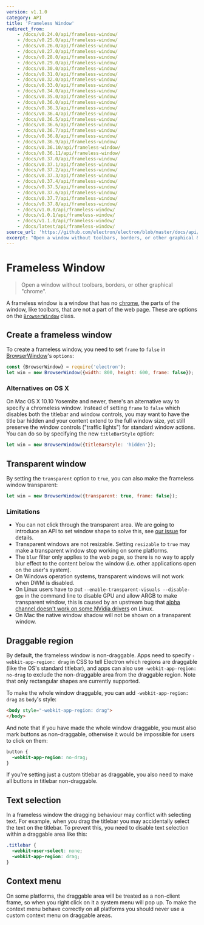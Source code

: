 ```yaml
---
version: v1.1.0
category: API
title: 'Frameless Window'
redirect_from:
    - /docs/v0.24.0/api/frameless-window/
    - /docs/v0.25.0/api/frameless-window/
    - /docs/v0.26.0/api/frameless-window/
    - /docs/v0.27.0/api/frameless-window/
    - /docs/v0.28.0/api/frameless-window/
    - /docs/v0.29.0/api/frameless-window/
    - /docs/v0.30.0/api/frameless-window/
    - /docs/v0.31.0/api/frameless-window/
    - /docs/v0.32.0/api/frameless-window/
    - /docs/v0.33.0/api/frameless-window/
    - /docs/v0.34.0/api/frameless-window/
    - /docs/v0.35.0/api/frameless-window/
    - /docs/v0.36.0/api/frameless-window/
    - /docs/v0.36.3/api/frameless-window/
    - /docs/v0.36.4/api/frameless-window/
    - /docs/v0.36.5/api/frameless-window/
    - /docs/v0.36.6/api/frameless-window/
    - /docs/v0.36.7/api/frameless-window/
    - /docs/v0.36.8/api/frameless-window/
    - /docs/v0.36.9/api/frameless-window/
    - /docs/v0.36.10/api/frameless-window/
    - /docs/v0.36.11/api/frameless-window/
    - /docs/v0.37.0/api/frameless-window/
    - /docs/v0.37.1/api/frameless-window/
    - /docs/v0.37.2/api/frameless-window/
    - /docs/v0.37.3/api/frameless-window/
    - /docs/v0.37.4/api/frameless-window/
    - /docs/v0.37.5/api/frameless-window/
    - /docs/v0.37.6/api/frameless-window/
    - /docs/v0.37.7/api/frameless-window/
    - /docs/v0.37.8/api/frameless-window/
    - /docs/v1.0.0/api/frameless-window/
    - /docs/v1.0.1/api/frameless-window/
    - /docs/v1.1.0/api/frameless-window/
    - /docs/latest/api/frameless-window/
source_url: 'https://github.com/electron/electron/blob/master/docs/api/frameless-window.md'
excerpt: "Open a window without toolbars, borders, or other graphical &quot;chrome&quot;."
---
```


# Frameless Window

> Open a window without toolbars, borders, or other graphical "chrome".

A frameless window is a window that has no
[chrome](https://developer.mozilla.org/en-US/docs/Glossary/Chrome), the parts of
the window, like toolbars, that are not a part of the web page. These are
options on the [`BrowserWindow`](http://electron.atom.io/docs/api/browser-window) class.

## Create a frameless window

To create a frameless window, you need to set `frame` to `false` in
[BrowserWindow](http://electron.atom.io/docs/api/browser-window)'s `options`:


```javascript
const {BrowserWindow} = require('electron');
let win = new BrowserWindow({width: 800, height: 600, frame: false});
```

### Alternatives on OS X

On Mac OS X 10.10 Yosemite and newer, there's an alternative way to specify
a chromeless window. Instead of setting `frame` to `false` which disables
both the titlebar and window controls, you may want to have the title bar
hidden and your content extend to the full window size, yet still preserve
the window controls ("traffic lights") for standard window actions.
You can do so by specifying the new `titleBarStyle` option:

```javascript
let win = new BrowserWindow({titleBarStyle: 'hidden'});
```

## Transparent window

By setting the `transparent` option to `true`, you can also make the frameless
window transparent:

```javascript
let win = new BrowserWindow({transparent: true, frame: false});
```

### Limitations

* You can not click through the transparent area. We are going to introduce an
  API to set window shape to solve this, see
  [our issue](https://github.com/electron/electron/issues/1335) for details.
* Transparent windows are not resizable. Setting `resizable` to `true` may make
  a transparent window stop working on some platforms.
* The `blur` filter only applies to the web page, so there is no way to apply
  blur effect to the content below the window (i.e. other applications open on
  the user's system).
* On Windows operation systems, transparent windows will not work when DWM is
  disabled.
* On Linux users have to put `--enable-transparent-visuals --disable-gpu` in
  the command line to disable GPU and allow ARGB to make transparent window,
  this is caused by an upstream bug that [alpha channel doesn't work on some
  NVidia drivers](https://code.google.com/p/chromium/issues/detail?id=369209) on
  Linux.
* On Mac the native window shadow will not be shown on a transparent window.

## Draggable region

By default, the frameless window is non-draggable. Apps need to specify
`-webkit-app-region: drag` in CSS to tell Electron which regions are draggable
(like the OS's standard titlebar), and apps can also use
`-webkit-app-region: no-drag` to exclude the non-draggable area from the
 draggable region. Note that only rectangular shapes are currently supported.

To make the whole window draggable, you can add `-webkit-app-region: drag` as
`body`'s style:

```html
<body style="-webkit-app-region: drag">
</body>
```

And note that if you have made the whole window draggable, you must also mark
buttons as non-draggable, otherwise it would be impossible for users to click on
them:

```css
button {
  -webkit-app-region: no-drag;
}
```

If you're setting just a custom titlebar as draggable, you also need to make all
buttons in titlebar non-draggable.

## Text selection

In a frameless window the dragging behaviour may conflict with selecting text.
For example, when you drag the titlebar you may accidentally select the text on
the titlebar. To prevent this, you need to disable text selection within a
draggable area like this:

```css
.titlebar {
  -webkit-user-select: none;
  -webkit-app-region: drag;
}
```

## Context menu

On some platforms, the draggable area will be treated as a non-client frame, so
when you right click on it a system menu will pop up. To make the context menu
behave correctly on all platforms you should never use a custom context menu on
draggable areas.
